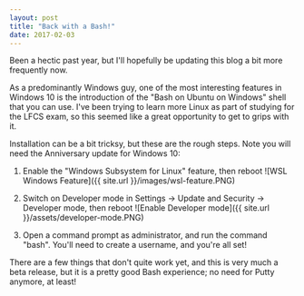 ```yaml
---
layout: post
title: "Back with a Bash!"
date: 2017-02-03
---
```


Been a hectic past year, but I'll hopefully be updating this blog a bit more frequently now.

As a predominantly Windows guy, one of the most interesting features in Windows 10 is the introduction of the "Bash on Ubuntu on Windows" shell that you can use. 
I've been trying to learn more Linux as part of studying for the LFCS exam, so this seemed like a great opportunity to get to grips with it.  

Installation can be a bit tricksy, but these are the rough steps. Note you will need the Anniversary update for Windows 10:

1. Enable the "Windows Subsystem for Linux" feature, then reboot
![WSL Windows Feature]({{ site.url }}/images/wsl-feature.PNG)

2. Switch on Developer mode in Settings -> Update and Security -> Developer mode, then reboot 
![Enable Developer mode]({{ site.url }}/assets/developer-mode.PNG)

3. Open a command prompt as administrator, and run the command "bash". You'll need to create a username, and you're all set!

There are a few things that don't quite work yet, and this is very much a beta release, but it is a pretty good Bash experience; no need for Putty anymore, at least!